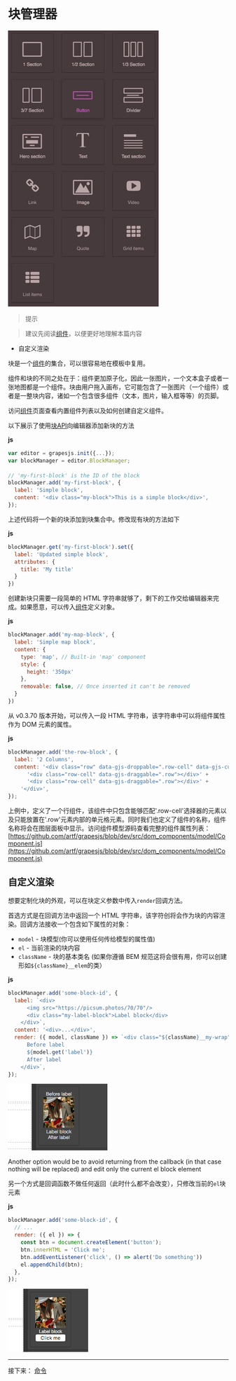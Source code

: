 # 块管理器

![块](../assets/sc-grapesjs-blocks-prp.jpg)

> 提示

> 建议先阅读[组件](./3.组件.md)，以便更好地理解本篇内容

* 自定义渲染

块是一个[组件](./3.组件.md)的集合，可以很容易地在模板中复用。

组件和块的不同之处在于：组件更加原子化，因此一张图片，一个文本盒子或者一张地图都是一个组件。块由用户拖入画布，它可能包含了一张图片（一个组件）或者是一整块内容，诸如一个包含很多组件（文本，图片，输入框等等）的页脚。

访问[组件](./3.组件.md)页面查看内置组件列表以及如何创建自定义组件。

以下展示了使用[块API](https://grapesjs.com/docs/api/block_manager.html)向编辑器添加新块的方法

**js**

```js
var editor = grapesjs.init({...});
var blockManager = editor.BlockManager;

// 'my-first-block' is the ID of the block
blockManager.add('my-first-block', {
  label: 'Simple block',
  content: '<div class="my-block">This is a simple block</div>',
});
```

上述代码将一个新的块添加到块集合中。修改现有块的方法如下

**js**

```js
blockManager.get('my-first-block').set({
  label: 'Updated simple block',
  attributes: {
    title: 'My title'
  }
})
```

创建新块只需要一段简单的 HTML 字符串就够了，剩下的工作交给编辑器来完成。如果愿意，可以传入[组件](https://grapesjs.com/docs/api/component.html)定义对象。

**js**

```js
blockManager.add('my-map-block', {
  label: 'Simple map block',
  content: {
    type: 'map', // Built-in 'map' component
    style: {
      height: '350px'
    },
    removable: false, // Once inserted it can't be removed
  }
})
```

从 v0.3.70 版本开始，可以传入一段 HTML 字符串，该字符串中可以将组件属性作为 DOM 元素的属性。

**js**

```js
blockManager.add('the-row-block', {
  label: '2 Columns',
  content: '<div class="row" data-gjs-droppable=".row-cell" data-gjs-custom-name="Row">' +
      '<div class="row-cell" data-gjs-draggable=".row"></div>' +
      '<div class="row-cell" data-gjs-draggable=".row"></div>' +
    '</div>',
});
```

上例中，定义了一个行组件，该组件中只包含能够匹配'.row-cell'选择器的元素以及只能放置在'.row'元素内部的单元格元素。同时我们也定义了组件的名称，组件名称将会在图层面板中显示。访问组件模型源码查看完整的组件属性列表：[https://github.com/artf/grapesjs/blob/dev/src/dom_components/model/Component.js](https://github.com/artf/grapesjs/blob/dev/src/dom_components/model/Component.js)

## 自定义渲染

想要定制化块的外观，可以在块定义参数中传入```render```回调方法。

首选方式是在回调方法中返回一个 HTML 字符串，该字符创将会作为块的内容渲染。回调方法接收一个包含如下属性的对象：

* ```model``` - 块模型(你可以使用任何传给模型的属性值)
* ```el``` - 当前渲染的块内容
* ```className``` - 块的基本类名 (如果你遵循 BEM 规范这将会很有用，你可以创建形如```${className}__elem```的类）

**js**

```js
blockManager.add('some-block-id', {
  label: `<div>
      <img src="https://picsum.photos/70/70"/>
      <div class="my-label-block">Label block</div>
    </div>`,
  content: '<div>...</div>',
  render: ({ model, className }) => `<div class="${className}__my-wrap">
      Before label
      ${model.get('label')}
      After label
    </div>`,
});
```

![自定义块渲染](../assets/block-custom-render.jpg)

Another option would be to avoid returning from the callback (in that case nothing will be replaced) and edit only the current el block element

另一个方式是回调函数不做任何返回（此时什么都不会改变），只修改当前的```el```块元素

**js**

```js
blockManager.add('some-block-id', {
  // ...
  render: ({ el }) => {
    const btn = document.createElement('button');
    btn.innerHTML = 'Click me';
    btn.addEventListener('click', () => alert('Do something'))
    el.appendChild(btn);
  },
});
```

![自定义块渲染](../assets/block-custom-render2.jpg)

----

接下来： [命令]()
